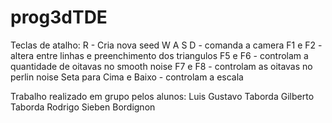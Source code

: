 # prog3dTDE

Teclas de atalho:
R - Cria nova seed
W A S D - comanda a camera
F1 e F2 - altera entre linhas e preenchimento dos triangulos
F5 e F6 - controlam a quantidade de oitavas no smooth noise
F7 e F8 - controlam as oitavas no perlin noise
Seta para Cima e Baixo - controlam a escala

Trabalho realizado em grupo pelos alunos:
Luis Gustavo Taborda
Gilberto Taborda
Rodrigo Sieben Bordignon
